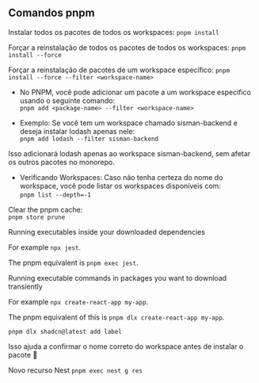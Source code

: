 ## Comandos pnpm

Instalar todos os pacotes de todos os workspaces:
`pnpm install`

Forçar a reinstalação de todos os pacotes de todos os workspaces:
`pnpm install --force`


Forçar a reinstalação de pacotes de um workspace específico:
`pnpm install --force --filter <workspace-name>`


- No PNPM, você pode adicionar um pacote a um workspace específico usando o seguinte comando:  
`pnpm add <package-name> --filter <workspace-name>`


- Exemplo:
Se você tem um workspace chamado sisman-backend e deseja instalar lodash apenas nele:  
`pnpm add lodash --filter sisman-backend`

Isso adicionará lodash apenas ao workspace sisman-backend, sem afetar os outros pacotes no monorepo.

- Verificando Workspaces:
Caso não tenha certeza do nome do workspace, você pode listar os workspaces disponíveis com:  
`pnpm list --depth=-1`

Clear the pnpm cache:  
`pnpm store prune`

Running executables inside your downloaded dependencies

For example `npx jest`.

The pnpm equivalent is `pnpm exec jest`.

Running executable commands in packages you want to download transiently

For example `npx create-react-app my-app`.

The pnpm equivalent of this is `pnpm dlx create-react-app my-app`.

`pnpm dlx shadcn@latest add label`

Isso ajuda a confirmar o nome correto do workspace antes de instalar o pacote 🚀

Novo recurso Nest
`pnpm exec nest g res`
